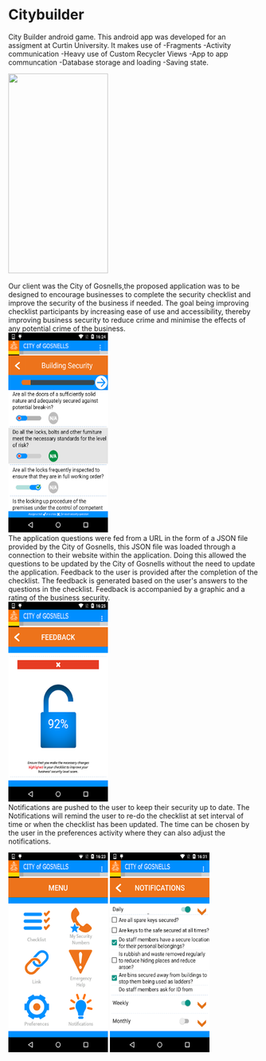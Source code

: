 # Citybuilder

City Builder android game.
This android app was developed for an assigment at Curtin University.
It makes use of
  -Fragments
  -Activity communication
  -Heavy use of Custom Recycler Views
  -App to app communcation
  -Database storage and loading
  -Saving state.

<p float="left">
<img src="https://github.com/TIKramer/Citybuilder/images/gameScreen.png.png" width="200" height="400" />
</p>
Our client was the City of Gosnells,the proposed application was to be designed to encourage businesses to complete the security checklist and improve the security of the business if needed.
The goal being improving checklist participants by increasing ease of use and accessibility, thereby improving business security to reduce crime and minimise the effects of any potential crime of the business.

</br>

<img src="https://github.com/TIKramer/BusinessSecurityCheckList/blob/master/Screenshots/checklist.png" width="200" height="400" />

</br>
The application questions were fed from a URL in the form of a JSON file provided by the City of Gosnells, this JSON file was loaded through a connection to their website within the application. Doing this allowed the questions to be updated by the City of Gosnells without the need to update the application.
Feedback to the user is provided after the completion of the checklist. The feedback is generated based on the user's answers to the questions in the checklist. Feedback is accompanied by a graphic and a rating of the business security.

</br>
<img src="https://github.com/TIKramer/BusinessSecurityCheckList/blob/master/Screenshots/feedback.png" width="200" height="400" />


</br>
Notifications are pushed to the user to keep their security up to date. The Notifications will remind the user to re-do the checklist at set interval of time or when the checklist has been updated. The time can be chosen by the user in the preferences activity where they can also adjust the notifications.
</br>
<p float="left">
 <img src="https://github.com/TIKramer/BusinessSecurityCheckList/blob/master/Screenshots/menu.png" width="200" height="400" />

<img src="https://github.com/TIKramer/BusinessSecurityCheckList/blob/master/Screenshots/notification.png" width="200" height="400" />
</p>
</n>
                                                                                   
